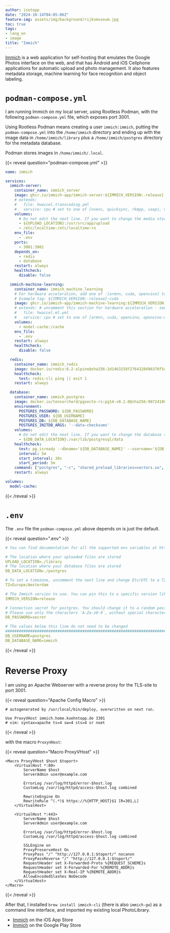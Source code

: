 ```yaml
---
author: isotopp
date: "2024-10-14T04:05:06Z"
feature-img: assets/img/background/rijksmuseum.jpg
toc: true
tags:
- lang_en
- image
title: "Immich"
---
```


[Immich](https://immich.app) is a web application for self-hosting that emulates the Google Photos interface on the web,
and that has Android and iOS Cellphone applications for automatic upload and photo management.
It also features metadata storage, machine learning for face recognition and object labeling.

# `podman-compose.yml`

I am running Immich on my local server, using Rootless Podman, with the following `podman-compose.yml` file,
which exposes port 3001.

Using Rootless Podman means creating a user `immich:immich`, putting the `podman-compose.yml` into
the `/home/immich` directory and ending up with the image data in `/home/immich/library` plus a
`/home/immich/postgres` directory for the metadata database.

Podman stores images in `/home/immich/.local`.

{{< reveal question="podman-compose.yml" >}}
```yaml
name: immich

services:
  immich-server:
    container_name: immich_server
    image: ghcr.io/immich-app/immich-server:${IMMICH_VERSION:-release}
    # extends:
    #   file: hwaccel.transcoding.yml
    #   service: cpu # set to one of [nvenc, quicksync, rkmpp, vaapi, vaapi-wsl] for accelerated transcoding
    volumes:
      # Do not edit the next line. If you want to change the media storage location on your system, edit the value of UPLOAD_LOCATION in the .env file
      - ${UPLOAD_LOCATION}:/usr/src/app/upload
      - /etc/localtime:/etc/localtime:ro
    env_file:
      - .env
    ports:
      - 3001:3001
    depends_on:
      - redis
      - database
    restart: always
    healthcheck:
      disable: false

  immich-machine-learning:
    container_name: immich_machine_learning
    # For hardware acceleration, add one of -[armnn, cuda, openvino] to the image tag.
    # Example tag: ${IMMICH_VERSION:-release}-cuda
    image: ghcr.io/immich-app/immich-machine-learning:${IMMICH_VERSION:-release}
    # extends: # uncomment this section for hardware acceleration - see https://immich.app/docs/features/ml-hardware-acceleration
    #   file: hwaccel.ml.yml
    #   service: cpu # set to one of [armnn, cuda, openvino, openvino-wsl] for accelerated inference - use the `-wsl` version for WSL2 where applicable
    volumes:
      - model-cache:/cache
    env_file:
      - .env
    restart: always
    healthcheck:
      disable: false

  redis:
    container_name: immich_redis
    image: docker.io/redis:6.2-alpine@sha256:2d1463258f2764328496376f5d965f20c6a67f66ea2b06dc42af351f75248792
    healthcheck:
      test: redis-cli ping || exit 1
    restart: always

  database:
    container_name: immich_postgres
    image: docker.io/tensorchord/pgvecto-rs:pg14-v0.2.0@sha256:90724186f0a3517cf6914295b5ab410db9ce23190a2d9d0b9dd6463e3fa298f0
    environment:
      POSTGRES_PASSWORD: ${DB_PASSWORD}
      POSTGRES_USER: ${DB_USERNAME}
      POSTGRES_DB: ${DB_DATABASE_NAME}
      POSTGRES_INITDB_ARGS: '--data-checksums'
    volumes:
      # Do not edit the next line. If you want to change the database storage location on your system, edit the value of DB_DATA_LOCATION in the .env file
      - ${DB_DATA_LOCATION}:/var/lib/postgresql/data
    healthcheck:
      test: pg_isready --dbname='${DB_DATABASE_NAME}' --username='${DB_USERNAME}' || exit 1; Chksum="$$(psql --dbname='${DB_DATABASE_NAME}' --username='${DB_USERNAME}' --tuples-only --no-align --command='SELECT COALESCE(SUM(checksum_failures), 0) FROM pg_stat_database')"; echo "checksum failure count is $$Chksum"; [ "$$Chksum" = '0' ] || exit 1
      interval: 5m
      start_interval: 30s
      start_period: 5m
    command: ["postgres", "-c", "shared_preload_libraries=vectors.so", "-c", 'search_path="$$user", public, vectors', "-c", "logging_collector=on", "-c", "max_wal_size=2GB", "-c", "shared_buffers=512MB", "-c", "wal_compression=on"]
    restart: always

volumes:
  model-cache:

```
{{< /reveal >}}

# `.env`

The `.env` file the `podman-compose.yml` above depends on is just the default.


{{< reveal question=".env" >}}
```yaml
# You can find documentation for all the supported env variables at https://immich.app/docs/install/environment-variables

# The location where your uploaded files are stored
UPLOAD_LOCATION=./library
# The location where your database files are stored
DB_DATA_LOCATION=./postgres

# To set a timezone, uncomment the next line and change Etc/UTC to a TZ identifier from this list: https://en.wikipedia.org/wiki/List_of_tz_database_time_zones#List
TZ=Europe/Amsterdam

# The Immich version to use. You can pin this to a specific version like "v1.71.0"
IMMICH_VERSION=release

# Connection secret for postgres. You should change it to a random password
# Please use only the characters `A-Za-z0-9`, without special characters or spaces
DB_PASSWORD=secret

# The values below this line do not need to be changed
###################################################################################
DB_USERNAME=postgres
DB_DATABASE_NAME=immich
```
{{< /reveal >}}

# Reverse Proxy

I am using an Apache Webserver with a reverse proxy for the TLS-site to port 3001.

{{< reveal question="Apache Config Macro" >}}
```apacheconf
# autogenerated by /usr/local/bin/deploy, overwritten on next run.

Use ProxyVHost immich.home.koehntopp.de 3301
# vim: syntax=apache ts=4 sw=4 sts=4 sr noet
```
{{< /reveal >}}

with the macro `ProxyVHost`:

{{< reveal question="Macro ProxyVHost" >}}
```apacheconf
<Macro ProxyVHost $host $toport>
    <VirtualHost *:80>
        ServerName $host
        ServerAdmin user@example.com

        ErrorLog /var/log/httpd/error-$host.log
        CustomLog /var/log/httpd/access-$host.log combined

        RewriteEngine On
        RewriteRule ^(.*)$ https://%{HTTP_HOST}$1 [R=301,L]
    </VirtualHost>

    <VirtualHost *:443>
        ServerName $host
        ServerAdmin user@example.com

        ErrorLog /var/log/httpd/error-$host.log
        CustomLog /var/log/httpd/access-$host.log combined

        SSLEngine on
        ProxyPreserveHost On
        ProxyPass "/" "http://127.0.0.1:$toport/" nocanon
        ProxyPassReverse "/" "http://127.0.0.1:$toport/"
        RequestHeader set X-Forwarded-Proto %{REQUEST_SCHEME}s
        RequestHeader set X-Forwarded-For %{REMOTE_ADDR}s
        RequestHeader set X-Real-IP %{REMOTE_ADDR}s
        AllowEncodedSlashes NoDecode
    </VirtualHost>
</Macro>
```
{{< /reveal >}}

After that, I installed `brew install immich-cli` (there is also `immich-go`) as a command line interface,
and imported my existing local PhotoLibrary.

- [Immich](https://apps.apple.com/us/app/immich/id1613945652) on the iOS App Store
- [Immich](https://play.google.com/store/apps/details?id=app.alextran.immich&hl=en) on the Google Play Store
